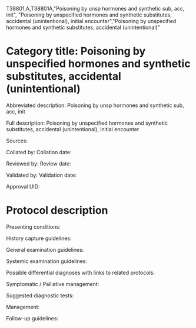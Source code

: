 T38801,A,T38801A,"Poisoning by unsp hormones and synthetic sub, acc, init", "Poisoning by unspecified hormones and synthetic substitutes, accidental (unintentional), initial encounter","Poisoning by unspecified hormones and synthetic substitutes, accidental (unintentional)"
# Category title: Poisoning by unspecified hormones and synthetic substitutes, accidental (unintentional)

Abbreviated description: Poisoning by unsp hormones and synthetic sub, acc, init

Full description: Poisoning by unspecified hormones and synthetic substitutes, accidental (unintentional), initial encounter

Sources:

Collated by:
Collation date:

Reviewed by:
Review date:

Validated by:
Validation date:

Approval UID:

# Protocol description

Presenting conditions:

History capture guidelines:

General examination guidelines:

Systemic examination guidelines:

Possible differential diagnoses with links to related protocols:

Symptomatic / Palliative management:

Suggested diagnostic tests:

Management:

Follow-up guidelines:
